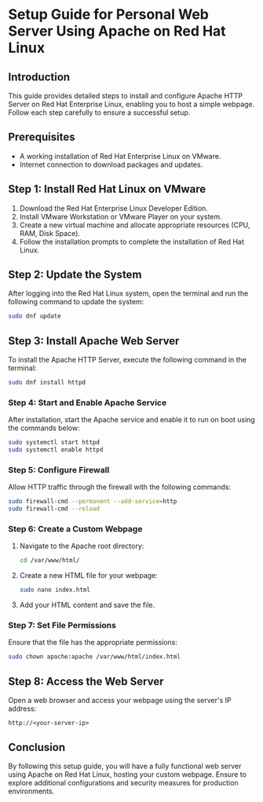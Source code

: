
# Setup Guide for Personal Web Server Using Apache on Red Hat Linux

## Introduction
This guide provides detailed steps to install and configure Apache HTTP Server on Red Hat Enterprise Linux, enabling you to host a simple webpage. Follow each step carefully to ensure a successful setup.

## Prerequisites
- A working installation of Red Hat Enterprise Linux on VMware.
- Internet connection to download packages and updates.

## Step 1: Install Red Hat Linux on VMware
1. Download the Red Hat Enterprise Linux Developer Edition.
2. Install VMware Workstation or VMware Player on your system.
3. Create a new virtual machine and allocate appropriate resources (CPU, RAM, Disk Space).
4. Follow the installation prompts to complete the installation of Red Hat Linux.

## Step 2: Update the System
After logging into the Red Hat Linux system, open the terminal and run the following command to update the system:
```bash
sudo dnf update
```

## Step 3: Install Apache Web Server
To install the Apache HTTP Server, execute the following command in the terminal:
```bash
sudo dnf install httpd
```

### Step 4: Start and Enable Apache Service
After installation, start the Apache service and enable it to run on boot using the commands below:
```bash
sudo systemctl start httpd
sudo systemctl enable httpd
```

### Step 5: Configure Firewall
Allow HTTP traffic through the firewall with the following commands:
```bash
sudo firewall-cmd --permanent --add-service=http
sudo firewall-cmd --reload
```

### Step 6: Create a Custom Webpage
1. Navigate to the Apache root directory:
   ```bash
   cd /var/www/html/
   ```
2. Create a new HTML file for your webpage:
   ```bash
   sudo nano index.html
   ```
3. Add your HTML content and save the file.

### Step 7: Set File Permissions
Ensure that the file has the appropriate permissions:
```bash
sudo chown apache:apache /var/www/html/index.html
```

## Step 8: Access the Web Server
Open a web browser and access your webpage using the server's IP address:
```
http://<your-server-ip>
```

## Conclusion
By following this setup guide, you will have a fully functional web server using Apache on Red Hat Linux, hosting your custom webpage. Ensure to explore additional configurations and security measures for production environments.
